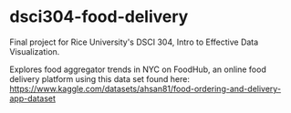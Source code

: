 # dsci304-food-delivery

Final project for Rice University's DSCI 304, Intro to Effective Data Visualization.

Explores food aggregator trends in NYC on FoodHub, an online food delivery platform using this data set found here: 
https://www.kaggle.com/datasets/ahsan81/food-ordering-and-delivery-app-dataset
